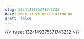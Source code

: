 ```yaml
---
slug: 1324149375371743232
date: 2020-11-05 00:39:47+00:00
draft: false
---
```


{{< tweet 1324149375371743232 >}}
